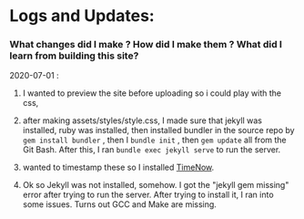# Logs and Updates: 

### What changes did I make ? How did I make them ? What did I learn from building this site? 

2020-07-01 :

1. I wanted to preview the site before uploading so i could play with the css,

2. after making assets/styles/style.css, I made sure that jekyll was installed, ruby was installed, then installed bundler in the source repo by 
```gem install bundler``` , then I ```bundle init``` , then ```gem update``` all from the Git Bash. After this, I ran ```bundle exec jekyll serve``` to run the server. 

3. wanted to timestamp these so I installed [TimeNow](https://packagecontrol.io/packages/Timenow). 

4. Ok so Jekyll was not installed, somehow. I got the "jekyll gem missing" error after trying to run the server. After trying to install it, I ran into some issues. Turns out GCC and Make are missing. 
